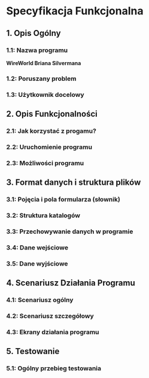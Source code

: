 # Specyfikacja Funkcjonalna

## 1. Opis Ogólny

### 1.1: Nazwa programu
**WireWorld Briana Silvermana**

### 1.2: Poruszany problem

### 1.3: Użytkownik docelowy

## 2. Opis Funkcjonalności

### 2.1: Jak korzystać z progamu?

### 2.2: Uruchomienie programu

### 2.3: Możliwości programu

## 3. Format danych i struktura plików

### 3.1: Pojęcia i pola formularza (słownik)

### 3.2: Struktura katalogów

### 3.3: Przechowywanie danych w programie

### 3.4: Dane wejściowe

### 3.5: Dane wyjściowe

## 4. Scenariusz Działania Programu

### 4.1: Scenariusz ogólny

### 4.2: Scenariusz szczegółowy

### 4.3: Ekrany działania programu

## 5. Testowanie

### 5.1: Ogólny przebieg testowania